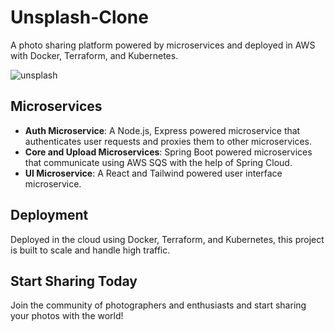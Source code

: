 
# Unsplash-Clone

A photo sharing platform powered by microservices and deployed in AWS with Docker, Terraform, and Kubernetes.

![unsplash](https://user-images.githubusercontent.com/116954249/216814041-4415610f-aafa-48c3-97d1-07e962ab830a.png)


## Microservices

-   **Auth Microservice**: A Node.js, Express powered microservice that authenticates user requests and proxies them to other microservices.
-   **Core and Upload Microservices**: Spring Boot powered microservices that communicate using AWS SQS with the help of Spring Cloud.
-   **UI Microservice**: A React and Tailwind powered user interface microservice.

## Deployment

Deployed in the cloud using Docker, Terraform, and Kubernetes, this project is built to scale and handle high traffic.

## Start Sharing Today

Join the community of photographers and enthusiasts and start sharing your photos with the world!

